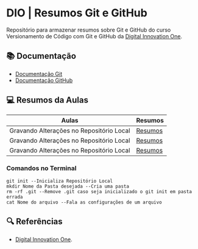 
# DIO | Resumos Git e GitHub

Repositório para armazenar resumos sobre Git e GitHub do curso Versionamento de Código com Git e GitHub da
[Digital Innovation One](https://www.dio.me/).

## 📚 Documentação
- [Documentação Git](https://git-scm.com/doc)
- [Documentação GitHub](https://docs.github.com)

## 💻 Resumos da Aulas
| Aulas | Resumos |
| ----- | ------- |
| Gravando Alterações no Repositório Local | [Resumos]() |
| Gravando Alterações no Repositório Local | [Resumos]() |
| Gravando Alterações no Repositório Local | [Resumos]() |


### Comandos no Terminal
```
git init --Inicializa Repositório Local
mkdir Nome da Pasta desejada --Cria uma pasta
rm -rf .git --Remove .git caso seja inicializado o git init em pasta errada
cat Nome do arquivo --Fala as configurações de um arquivo
```

## 🔍 Referências
- [Digital Innovation One](https://www.dio.me/).
